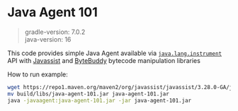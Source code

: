 # Java Agent 101

>gradle-version: 7.0.2  
java-version: 16

This code provides simple Java Agent available via [`java.lang.instrument`](https://docs.oracle.com/en/java/javase/16/docs/api/java.instrument/java/lang/instrument/package-summary.html) API with [Javassist](https://www.javassist.org) and [ByteBuddy](https://bytebuddy.net) bytecode manipulation libraries

How to run example:

```bash
wget https://repo1.maven.org/maven2/org/javassist/javassist/3.28.0-GA/javassist-3.28.0-GA.jar -o javassist.jar
mv build/libs/java-agent-101.jar java-agent-101.jar
java -javaagent:java-agent-101.jar -jar java-agent-101.jar
```
